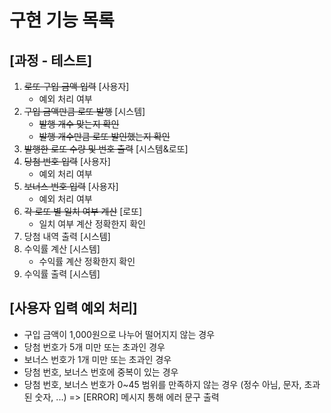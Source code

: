 # 구현 기능 목록

## [과정 - 테스트]
1. ~~로또 구입 금액 입력~~ [사용자]
   - 예외 처리 여부
2. ~~구입 금액만큼 로또 발행~~ [시스템]
   - ~~발행 개수 맞는지 확인~~
   - ~~발행 개수만큼 로또 발인했는지 확인~~
4. ~~발행한 로또 수량 및 번호 출력~~ [시스템&로또]
5. ~~당첨 번호 입력~~ [사용자]
   - 예외 처리 여부
6. ~~보너스 번호 입력~~ [사용자]
   - 예외 처리 여부
7. ~~각 로또 별 일치 여부 계산~~ [로또]
   - 일치 여부 계산 정확한지 확인
8. 당첨 내역 출력 [시스템]
9. 수익률 계산 [시스템]
   - 수익률 계산 정확한지 확인
10. 수익률 출력 [시스템]

## [사용자 입력 예외 처리]
- 구입 금액이 1,000원으로 나누어 떨어지지 않는 경우
- 당첨 번호가 5개 미만 또는 초과인 경우
- 보너스 번호가 1개 미만 또는 초과인 경우
- 당첨 번호, 보너스 번호에 중복이 있는 경우
- 당첨 번호, 보너스 번호가 0~45 범위를 만족하지 않는 경우
  (정수 아님, 문자, 초과된 숫자, ...)
  => [ERROR] 메시지 통해 에러 문구 출력
